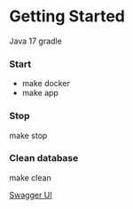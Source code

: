 # Getting Started

Java 17
gradle

### Start

* make docker
* make app

### Stop

make stop

### Clean database

make clean

[Swagger UI](http://localhost:8080/swagger-ui/index.html#/)
